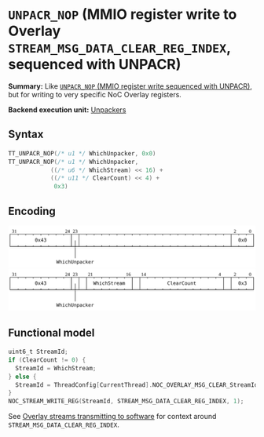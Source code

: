 # `UNPACR_NOP` (MMIO register write to Overlay `STREAM_MSG_DATA_CLEAR_REG_INDEX`, sequenced with UNPACR)

**Summary:** Like [`UNPACR_NOP` (MMIO register write sequenced with UNPACR)](UNPACR_NOP_SETREG.md), but for writing to very specific NoC Overlay registers.

**Backend execution unit:** [Unpackers](Unpackers/README.md)

## Syntax

```c
TT_UNPACR_NOP(/* u1 */ WhichUnpacker, 0x0)
TT_UNPACR_NOP(/* u1 */ WhichUnpacker,
            ((/* u6 */ WhichStream) << 16) +
            ((/* u11 */ ClearCount) << 4) +
             0x3)
```

## Encoding

![](../../../Diagrams/Out/Bits32_UNPACR_NOP_OverlayClear0.svg)
![](../../../Diagrams/Out/Bits32_UNPACR_NOP_OverlayClear3.svg)

## Functional model

```c
uint6_t StreamId;
if (ClearCount != 0) {
  StreamId = WhichStream;
} else {
  StreamId = ThreadConfig[CurrentThread].NOC_OVERLAY_MSG_CLEAR_StreamId[WhichUnpacker];
}
NOC_STREAM_WRITE_REG(StreamId, STREAM_MSG_DATA_CLEAR_REG_INDEX, 1);
```

See [Overlay streams transmitting to software](../../NoC/Overlay/TransmitToSoftware.md) for context around `STREAM_MSG_DATA_CLEAR_REG_INDEX`.
